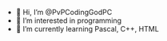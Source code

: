 - 👋 Hi, I’m @PvPCodingGodPC
- 👀 I’m interested in programming
- 🌱 I’m currently learning Pascal, C++, HTML

<!---
PvPCodingGodPC/PvPCodingGodPC is a ✨ special ✨ repository because its `README.md` (this file) appears on your GitHub profile.
You can click the Preview link to take a look at your changes.
--->

